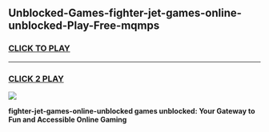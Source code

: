 
## Unblocked-Games-fighter-jet-games-online-unblocked-Play-Free-mqmps
<h3>
<a href="https://premium76.site?title=fighter-jet-games-online-unblocked&ref=23A">CLICK TO PLAY</a></h3>
<hr>

<h3>
<a href="https://premium76.site?title=fighter-jet-games-online-unblocked&ref=23A">CLICK 2 PLAY</a>
  
</h3>

<a href="https://premium76.site?title=fighter-jet-games-online-unblocked&ref=23A"><img src="https://clearcache.store/games.png"></a>


**fighter-jet-games-online-unblocked games unblocked: Your Gateway to Fun and Accessible Online Gaming**
